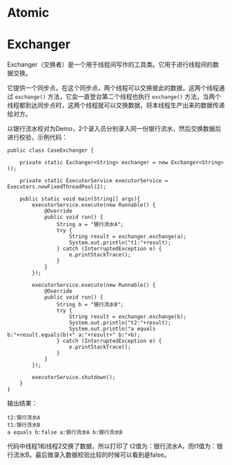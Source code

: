 # Atomic



# Exchanger

Exchanger（交换者）是一个用于线程间写作的工具类。它用于进行线程间的数据交换。

它提供一个同步点，在这个同步点，两个线程可以交换彼此的数据，这两个线程通过 `exchange()` 方法，它会一直登台第二个线程也执行 `exchange()` 方法，当两个线程都到达同步点时，这两个线程就可以交换数据，将本线程生产出来的数据传递给对方。

以银行流水校对为Demo，2个录入员分别录入同一份银行流水，然后交换数据后进行校验，示例代码：

```
public class CaseExchanger {

    private static Exchanger<String> exchanger = new Exchanger<String>();

    private static ExecutorService executorService = Executors.newFixedThreadPool(2);

    public static void main(String[] args){
        executorService.execute(new Runnable() {
            @Override
            public void run() {
                String a = "银行流水A";
                try {
                    String result = exchanger.exchange(a);
                    System.out.println("t1:"+result);
                } catch (InterruptedException e) {
                    e.printStackTrace();
                }
            }
        });

        executorService.execute(new Runnable() {
            @Override
            public void run() {
                String b = "银行流水B";
                try {
                    String result = exchanger.exchange(b);
                    System.out.println("t2:"+result);
                    System.out.println("a equals b:"+result.equals(b)+" a:"+result+" b:"+b);
                } catch (InterruptedException e) {
                    e.printStackTrace();
                }
            }
        });

        executorService.shutdown();
    }
}
```

输出结果：

```
t2:银行流水A
t1:银行流水B
a equals b:false a:银行流水A b:银行流水B
```

代码中线程1和线程2交换了数据，所以打印了 t2值为：银行流水A，而t1值为：银行流水B。最后做录入数据校验比较的时候可以看到是false。